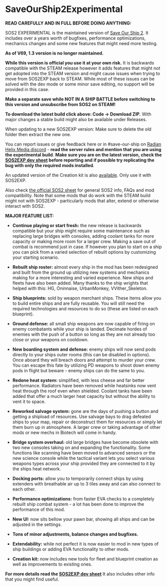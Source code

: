 # SaveOurShip2Experimental

**READ CAREFULLY AND IN FULL BEFORE DOING ANYTHING:**

SOS2 EXPERIMENTAL is the maintained version of [Save Our Ship 2](https://steamcommunity.com/sharedfiles/filedetails/?id=1909914131). It includes over a years worth of bugfixes, performance optimizations, mechanics changes and some new features that might need more testing.

**As of V69, 1.3 version is no longer maintained.**

**While this version is official you use it at your own risk.** It is backwards compatible with the STEAM release however it adds features that might not get adopted into the STEAM version and might cause issues when trying to move from SOS2EXP back to STEAM. While most of these issues can be solved with the dev mode or some minor save editing, no support will be provided in this case.

**Make a separate save while NOT IN A SHIP BATTLE before switching to this version and unsubscribe from SOS2 on STEAM!**

**To download the latest build click above: Code -> Download ZIP.** With major changes a stable build might also be available under Releases.

When updating to a new SOS2EXP version: Make sure to delete the old folder then extract the new one.

You can report issues or give feedback here or in #save-our-ship on [Radian Helix Media discord](https://discord.gg/GK7nqgu) - **read the server rules and mention that you are using the experimental build**. **Make sure you are on the latest version, check the [SOS2EXP dev sheet](https://docs.google.com/spreadsheets/d/1XSeMCsOtBsbAOLYFbgYUpxyV4ot8L2pSeWMTwzAUCiM/edit#gid=0) before reporting and if possible try replicating the bug with only the required mods installed**.

An updated version of the Creation kit is also [available](https://github.com/SonicTHI/SaveOurShip2CreationKit). Only use it with SOS2EXP.

Also check [the official SOS2 sheet](https://docs.google.com/spreadsheets/d/e/2PACX-1vT1tWMpG9R7bU6asg5ICf6AmQGzUHmxnL8OPOWFzV1o4L_Dsli6OQbHfFXY4CTxX6vpCEvJjycMPniB/pubhtml) for general SOS2 info, FAQs and mod compatibility. Note that some mods that do work with the STEAM build might not with SOS2EXP - particularly mods that alter, extend or otherwise interact with SOS2.

**MAJOR FEATURE LIST:**

* **Continue playing or start fresh:** the new release is backwards compatible but your ship might require some maintenance such as replacing large bridges with consoles, adding coolant tanks for more capacity or making more room for a larger crew. Making a save out of combat is recommend just in case. If however you plan to start on a ship you can pick from a varied selection of rebuilt options by customizing your starting scenario.

* **Rebuilt ship roster:** almost every ship in the mod has been redesigned and built from the ground up utilizing new systems and mechanics making for a more interesting and varied experience. New ships and fleets have also been added. Many thanks to the ship wrights that helped with this: HG, Oninnaise, UrbanMonkey, VVither_Skeleton.

* **Ship blueprints:** sold by weapon merchant ships. These items allow you to build entire ships and are fully reusable. You will still need the required technologies and resources to do so (these are listed on each blueprint).

* **Ground defense:** all small ship weapons are now capable of firing on enemy combatants while your ship is landed. Decimate hordes of enemies with the push of a button so long as they are not already too close or your weapons on cooldown.

* **New boarding system and defense:** enemy ships will now send pods directly to your ships outer rooms (this can be disabled in options). Once aboard they will breach doors and attempt to murder your crew. You can escape this fate by utilizing PD weapons to shoot down enemy pods in flight but beware - enemy ships can do the same to you.

* **Redone heat system:** simplified, with less cheese and far better performance. Radiators have been removed while heatsinks now vent heat through the roof even when shielded. Coolant tanks have been added that offer a much larger heat capacity but without the ability to vent it to space.

* **Reworked salvage system:** gone are the days of pushing a button and getting a shipload of resources. Use salvage bays to drag defeated ships to your map, repair or deconstruct them for resources or simply let them burn up in atmosphere. A larger crew or taking advantage of other mods or new mechs in Biotech will come in handy.

* **Bridge system overhaul:** old large bridges have become obsolete with two new consoles taking on and expanding the functionality. Some functions like scanning have been moved to advanced sensors or the new science console while the tactical variant lets you select various weapons types across your ship provided they are connected to it by the ships heat network.

* **Docking ports:** allow you to temporarily connect ships by using extenders with breathable air up to 3 tiles away and can also connect to each other.

* **Performance optimizations:** from faster EVA checks to a completely rebuilt ship combat system - a lot has been done to improve the performance of this mod.

* **New UI:** now sits bellow your pawn bar, showing all ships and can be adjusted in the settings.

* **Tons of minor adjustments, balance changes and bugfixes.**

* **Extendability:** while not perfect it is now easier to mod in new types of ship buildings or adding EVA functionality to other mods.

* **Creation kit:** now includes new tools for fleet and blueprint creation as well as improvements to existing ones.

**For more details read the [SOS2EXP dev sheet](https://docs.google.com/spreadsheets/d/1XSeMCsOtBsbAOLYFbgYUpxyV4ot8L2pSeWMTwzAUCiM/edit#gid=0)** It also includes other info that you might find useful.
